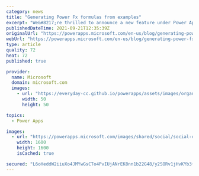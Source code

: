 ```yaml
---
category: news
title: "Generating Power Fx formulas from examples"
excerpt: "We&#8217;re thrilled to announce a new feature under Power Apps Ideas, example to formula or also known as programming by example, is now available in public preview!"
publishedDateTime: 2021-09-21T12:35:39Z
originalUrl: "https://powerapps.microsoft.com/en-us/blog/generating-power-fx-formulas-from-examples/"
webUrl: "https://powerapps.microsoft.com/en-us/blog/generating-power-fx-formulas-from-examples/"
type: article
quality: 72
heat: 72
published: true

provider:
  name: Microsoft
  domain: microsoft.com
  images:
    - url: "https://everyday-cc.github.io/powerapps/assets/images/organizations/microsoft.com-50x50.jpg"
      width: 50
      height: 50

topics:
  - Power Apps

images:
  - url: "https://powerapps.microsoft.com/images/shared/social/social-default-image.png"
    width: 1600
    height: 1600
    isCached: true

secured: "L6oHeddW2iiuXo4JMYwGsCTo4PvIUjANrEK8nn1b22G48/y2SORv1jHvKYb3+JNZUXqye4ailPjUqYUj2QtsTpiSTfkSVUpgl/+xDkv/Fkqti1ShZ6IWwdOOsnJZLmFe+H5hRbxmk9jMsylNi60g3KtPsiuD4Fr/vJfbj1JkQYqb3tA8eUHdER7O0b8Ju2PFgB/Vn8BZ9rnbcJJk0EmrcpaUoDoiVTwgZpNVYtxM7C9Ge1b0/bAZKnT2FRjFSwxly3tdq97d/TtWnkeivx1Ta0wWVJojTlcxIv0wnVL8cP8b6xew9LOxdvrU2sDg7Hc6EZPmENXuS5cbFR0ec3sn9Mg5mSLpCa27vkqldmJomBE=;S4iDX/PkY26UPiFSZA67Mg=="
---
```


